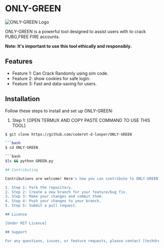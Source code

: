 # ONLY-GREEN

![ONLY-GREEN Logo](https://media.tenor.com/A15H8E1VUh8AAAAC/github-cat.gif)

ONLY-GREEN is a powerful tool designed to assist users with to crack PUBG,FREE FIRE accounts.

**Note: It's important to use this tool ethically and responsibly.**

## Features

- Feature 1: Can Crack Randomly using sim code.
- Feature 2: show cookies for safe login.
- Feature 3: Fast and data-saving for users.

## Installation

Follow these steps to install and set up ONLY-GREEN:

1. Step 1: [OPEN TERMUX AND COPY PASTE COMMAND TO USE THIS TOOL]
```bash
$ git clone https://github.com/coderet-d-looper/ONLY-GREEN

```bash
$ cd ONLY-GREEN

```bash
$ls && python GREEN.py

## Contributing

Contributions are welcome! Here's how you can contribute to ONLY-GREEN:

1. Step 1: Fork the repository.
2. Step 2: Create a new branch for your feature/bug fix.
3. Step 3: Make your changes and commit them.
4. Step 4: Push your changes to your branch.
5. Step 5: Submit a pull request.

## License

[Under MIT Licence]

## Support

For any questions, issues, or feature requests, please contact [techdreamx@gmail.com].

